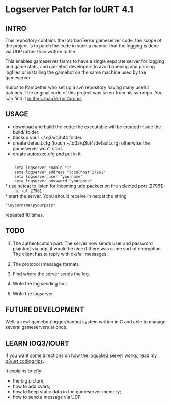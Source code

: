 
Logserver Patch for IoURT 4.1
=============================

INTRO
-----

This repository contains the IoUrbanTerror gameserver code, the scope of the project is to patch the code in such a manner that the logging is done via UDP rather than written to file.

This enables gameserver farms to have a single separate server for logging and game stats, and gamebot developers to avoid opening and parsing logfiles or installing the gamebot on the same machine used by the gameserver.

Kudos to Rambetter who set up a svn repository having many useful patches. The original code of this project was taken from his svn repo. You can find it [in the UrbanTerror forums](http://forums.urbanterror.info/topic/18495-svn-repository-for-iourbanterror-exploit-fixes/ "post by rambetter on urt forum")


USAGE
-----

* download and build the code: the executable will be created inside the build/ folder.
* backup your ~/.q3a/q3ut4 folder.
* create default.cfg (touch ~/.q3a/q3ut4/default.cfg) otherwise the gameserver won't start.
* create autoexec.cfg and put in it:
<code>
	seta logserver_enable "1"
	seta logserver_address "localhost:27961"
	seta logserver_user "yourname"
	seta logserver_password "yourpass"
</code>
* use netcat to listen for incoming udp packets on the selected port (27961):
<code>
	nc -ul 27961
</code>
* start the server. Yopu should receive in netcat the string

	"\uyourname\pyourpass"

   repeated 10 times.

TODO
----

1. The authentication part. The server now sends user and password plaintext via udp, it would be nice if there was some sort of encryption. The client has to reply with ok/fail messages.

2. The protocol (message format).

3. Find where the server sends the log.

4. Write the log sending fcn.

5. Write the logserver.


FUTURE DEVELOPMENT
------------------

Well, a kewl gamebot/logger/banbot system written in C and able to manage several gameservers at once.


LEARN IOQ3/IOURT
----------------

If you want some directions on how the ioquake3 server works, read my [q3/urt coding tips](http://nrfw.org/q3_coding_tips.html "page on my website").

It explains briefly:

* the big picture;
* how to add cvars;
* how to keep static data in the gameserver memory;
* how to send a message via UDP.

